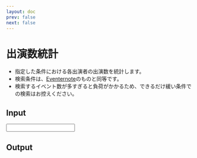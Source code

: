 ```yaml
---
layout: doc
prev: false
next: false
---
```


<script setup lang="ts">
import Input from "./Input.vue"
import Output from "./Output.vue"
</script>

# 出演数統計

- 指定した条件における各出演者の出演数を統計します。
- 検索条件は、[Eventernote](https://www.eventernote.com)のものと同等です。
- 検索するイベント数が多すぎると負荷がかかるため、できるだけ緩い条件での検索はお控えください。

## Input

<Input />

## Output

<Output />
